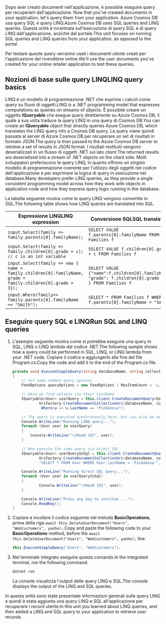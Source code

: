 <span data-ttu-id="c1c41-101"><!--TODO: Explain how to do ExecuteNext (pages closer to SDK imp) vs ToList (continuation token)--> Dopo aver creato documenti nell'applicazione, è possibile eseguire query per recuperarli dall'applicazione.</span><span class="sxs-lookup"><span data-stu-id="c1c41-101"><!--TODO: Explain how to do ExecuteNext (pages closer to SDK imp) vs ToList (continuation token)--> Now that you've created documents in your application, let's query them from your application.</span></span> <span data-ttu-id="c1c41-102">Azure Cosmos DB usa query SQL e query LINQ.</span><span class="sxs-lookup"><span data-stu-id="c1c41-102">Azure Cosmos DB uses SQL queries and LINQ queries.</span></span> <span data-ttu-id="c1c41-103">Questa unità è incentrata sull'esecuzione di query SQL e di query LINQ dall'applicazione, anziché dal portale.</span><span class="sxs-lookup"><span data-stu-id="c1c41-103">This unit focuses on running SQL queries and LINQ queries from your application, as opposed to the portal.</span></span>

<span data-ttu-id="c1c41-104">Per testare queste query verranno usati i documenti utente creati per l'applicazione del rivenditore online.</span><span class="sxs-lookup"><span data-stu-id="c1c41-104">We'll use the user documents you've created for your online retailer application to test these queries.</span></span>

## <a name="linq-query-basics"></a><span data-ttu-id="c1c41-105">Nozioni di base sulle query LINQ</span><span class="sxs-lookup"><span data-stu-id="c1c41-105">LINQ query basics</span></span>

<span data-ttu-id="c1c41-106">LINQ è un modello di programmazione .NET che esprime i calcoli come query su flussi di oggetti.</span><span class="sxs-lookup"><span data-stu-id="c1c41-106">LINQ is a .NET programming model that expresses computations as queries on streams of objects.</span></span> <span data-ttu-id="c1c41-107">È possibile creare un oggetto **IQueryable** che esegue query direttamente su Azure Cosmos DB, il quale a sua volta traduce la query LINQ in una query di Cosmos DB.</span><span class="sxs-lookup"><span data-stu-id="c1c41-107">You can create an **IQueryable** object that directly queries Azure Cosmos DB, which translates the LINQ query into a Cosmos DB query.</span></span> <span data-ttu-id="c1c41-108">La query viene quindi passata al server di Azure Cosmos DB per recuperare un set di risultati in formato JSON.</span><span class="sxs-lookup"><span data-stu-id="c1c41-108">The query is then passed to the Azure Cosmos DB server to retrieve a set of results in JSON format.</span></span> <span data-ttu-id="c1c41-109">I risultati restituiti vengono deserializzati in un flusso di oggetti .NET sul lato client.</span><span class="sxs-lookup"><span data-stu-id="c1c41-109">The returned results are deserialized into a stream of .NET objects on the client side.</span></span> <span data-ttu-id="c1c41-110">Molti sviluppatori preferiscono le query LINQ, in quanto offrono un singolo modello di programmazione coerente per l'utilizzo degli oggetti nel codice dell'applicazione e per esprimere la logica di query in esecuzione nel database.</span><span class="sxs-lookup"><span data-stu-id="c1c41-110">Many developers prefer LINQ queries, as they provide a single consistent programming model across how they work with objects in application code and how they express query logic running in the database.</span></span>

<span data-ttu-id="c1c41-111">La tabella seguente mostra come le query LINQ vengono convertite in SQL.</span><span class="sxs-lookup"><span data-stu-id="c1c41-111">The following table shows how LINQ queries are translated into SQL.</span></span>

| <span data-ttu-id="c1c41-112">Espressione LINQ</span><span class="sxs-lookup"><span data-stu-id="c1c41-112">LINQ expression</span></span> | <span data-ttu-id="c1c41-113">Conversione SQL</span><span class="sxs-lookup"><span data-stu-id="c1c41-113">SQL translation</span></span> |
|---|---|
| `input.Select(family => family.parents[0].familyName);`| `SELECT VALUE f.parents[0].familyName FROM Families f` |
|`input.Select(family => family.children[0].grade + c); // c is an int variable` | `SELECT VALUE f.children[0].grade + c FROM Families f` |
|`input.Select(family => new { name = family.children[0].familyName, grade = family.children[0].grade + 3});`| `SELECT VALUE {"name":f.children[0].familyName, "grade": f.children[0].grade + 3 } FROM Families f`|
|`input.Where(family=> family.parents[0].familyName == "Smith");`|`SELECT * FROM Families f WHERE f.parents[0].familyName = "Smith"`|

## <a name="run-sql-and-linq-queries"></a><span data-ttu-id="c1c41-114">Eseguire query SQL e LINQ</span><span class="sxs-lookup"><span data-stu-id="c1c41-114">Run SQL and LINQ queries</span></span>

1. <span data-ttu-id="c1c41-115">L'esempio seguente mostra come si potrebbe eseguire una query in SQL, LINQ o LINQ lambda dal codice .NET.</span><span class="sxs-lookup"><span data-stu-id="c1c41-115">The following sample shows how a query could be performed in SQL, LINQ, or LINQ lambda from your .NET code.</span></span> <span data-ttu-id="c1c41-116">Copiare il codice e aggiungerlo alla fine del file Program.cs.</span><span class="sxs-lookup"><span data-stu-id="c1c41-116">Copy the code and add it to the end of the Program.cs file.</span></span>

    ```csharp
    private void ExecuteSimpleQuery(string databaseName, string collectionName)
    {
        // Set some common query options
        FeedOptions queryOptions = new FeedOptions { MaxItemCount = -1, EnableCrossPartitionQuery = true };

        // Here we find nelapin via their LastName
        IQueryable<User> userQuery = this.client.CreateDocumentQuery<User>(
                UriFactory.CreateDocumentCollectionUri(databaseName, collectionName), queryOptions)
                .Where(u => u.LastName == "Pindakova");

        // The query is executed synchronously here, but can also be executed asynchronously via the IDocumentQuery<T> interface
        Console.WriteLine("Running LINQ query...");
        foreach (User user in userQuery)
        {
            Console.WriteLine("\tRead {0}", user);
        }

        // Now execute the same query via direct SQL
        IQueryable<User> userQueryInSql = this.client.CreateDocumentQuery<User>(
                UriFactory.CreateDocumentCollectionUri(databaseName, collectionName),
                "SELECT * FROM User WHERE User.lastName = 'Pindakova'", queryOptions );

        Console.WriteLine("Running direct SQL query...");
        foreach (User user in userQueryInSql)
        {
                Console.WriteLine("\tRead {0}", user);
        }

        Console.WriteLine("Press any key to continue ...");
        Console.ReadKey();
    }
    ```

1. <span data-ttu-id="c1c41-117">Copiare e incollare il codice seguente nel metodo **BasicOperations**, prima della riga `await this.DeleteUserDocument("Users", "WebCustomers", yanhe);`.</span><span class="sxs-lookup"><span data-stu-id="c1c41-117">Copy and paste the following code to your **BasicOperations** method, before the `await this.DeleteUserDocument("Users", "WebCustomers", yanhe);` line.</span></span>

    ```csharp
    this.ExecuteSimpleQuery("Users", "WebCustomers");
    ```

1. <span data-ttu-id="c1c41-118">Nel terminale integrato eseguire questo comando.</span><span class="sxs-lookup"><span data-stu-id="c1c41-118">In the integrated terminal, run the following command.</span></span>

    ```bash
    dotnet run
    ```

    <span data-ttu-id="c1c41-119">La console visualizza l'output delle query LINQ e SQL.</span><span class="sxs-lookup"><span data-stu-id="c1c41-119">The console displays the output of the LINQ and SQL queries.</span></span>

<span data-ttu-id="c1c41-120">In questa unità sono state presentate informazioni generali sulle query LINQ e quindi è stata aggiunta una query LINQ e SQL all'applicazione per recuperare i record utente.</span><span class="sxs-lookup"><span data-stu-id="c1c41-120">In this unit you learned about LINQ queries, and then added a LINQ and SQL query to your application to retrieve user records.</span></span>
